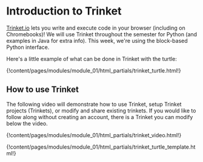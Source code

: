 # Introduction to Trinket

[Trinket.io](https://trinket.io) lets you write and execute code in your browser (including on
Chromebooks)! We will use Trinket throughout the semester for Python (and examples in Java for
extra info). This week, we're using the block-based Python interface.

Here's a little example of what can be done in Trinket with the turtle:

{!content/pages/modules/module_01/html_partials/trinket_turtle.html!}

## How to use Trinket

The following video will demonstrate how to use Trinket, setup Trinket projects (Trinkets), or
modify and share existing trinkets. If you would like to follow along without creating an account,
there is a Trinket you can modify below the video.

{!content/pages/modules/module_01/html_partials/trinket_video.html!}

{!content/pages/modules/module_01/html_partials/trinket_turtle_template.html!}